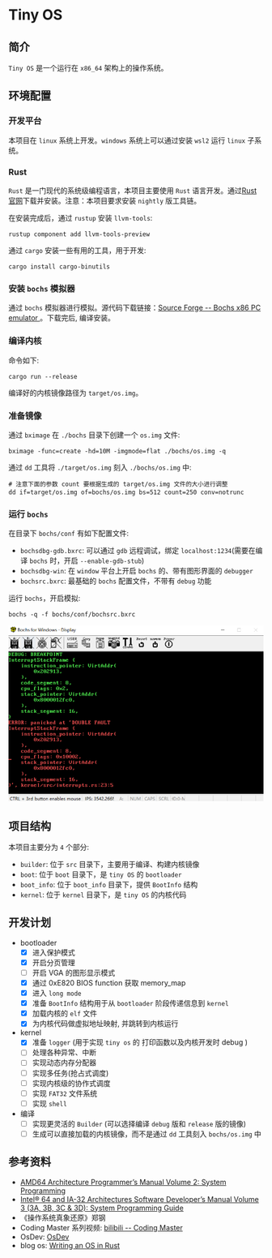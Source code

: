 # Tiny OS

## 简介
`Tiny OS` 是一个运行在 `x86_64` 架构上的操作系统。

## 环境配置

### 开发平台
本项目在 `linux` 系统上开发。`windows` 系统上可以通过安装 `wsl2` 运行 `linux` 子系统。

### Rust
`Rust` 是一门现代的系统级编程语言，本项目主要使用 `Rust` 语言开发。通过[Rust 官网](https://www.rust-lang.org/tools/install)下载并安装。注意：本项目要求安装 `nightly` 版工具链。

在安装完成后，通过 `rustup` 安装 `llvm-tools`:

```shell
rustup component add llvm-tools-preview
```

通过 `cargo` 安装一些有用的工具，用于开发:

```shell
cargo install cargo-binutils
```

### 安装 `bochs` 模拟器
通过 `bochs` 模拟器进行模拟。源代码下载链接：[Source Forge -- Bochs x86 PC emulator ](https://sourceforge.net/projects/bochs/files/bochs/)。下载完后, 编译安装。

### 编译内核
命令如下:

```shell
cargo run --release
```

编译好的内核镜像路径为 `target/os.img`。

### 准备镜像
通过 `bximage` 在 `./bochs` 目录下创建一个 `os.img` 文件:

```shell
bximage -func=create -hd=10M -imgmode=flat ./bochs/os.img -q
```

通过 `dd` 工具将 `./target/os.img` 刻入 `./bochs/os.img` 中:

```shell
# 注意下面的参数 count 要根据生成的 target/os.img 文件的大小进行调整
dd if=target/os.img of=bochs/os.img bs=512 count=250 conv=notrunc
```

### 运行 `bochs`
在目录下 `bochs/conf` 有如下配置文件:
- `bochsdbg-gdb.bxrc`: 可以通过 `gdb` 远程调试，绑定 `localhost:1234`(需要在编译 `bochs` 时，开启 `--enable-gdb-stub`)
- `bochsdbg-win`: 在 `window` 平台上开启 `bochs` 的、带有图形界面的 `debugger`
- `bochsrc.bxrc`: 最基础的 `bochs` 配置文件，不带有 `debug` 功能

运行 `bochs`，开启模拟:

```shell
bochs -q -f bochs/conf/bochsrc.bxrc
```

<img src="./imgs/bochs.png" />

## 项目结构
本项目主要分为 `4` 个部分:
- `builder`: 位于 `src` 目录下，主要用于编译、构建内核镜像
- `boot`: 位于 `boot` 目录下，是 `tiny OS` 的 `bootloader`
- `boot_info`: 位于 `boot_info` 目录下，提供 `BootInfo` 结构
- `kernel`: 位于 `kernel` 目录下，是 `tiny OS` 的内核代码

## 开发计划
- bootloader
    - [x] 进入保护模式
    - [x] 开启分页管理
    - [ ] 开启 VGA 的图形显示模式
    - [x] 通过 0xE820 BIOS function 获取 memory_map
    - [x] 进入 `long mode`
    - [x] 准备 `BootInfo` 结构用于从 `bootloader` 阶段传递信息到 `kernel`
    - [x] 加载内核的 `elf` 文件
    - [x] 为内核代码做虚拟地址映射, 并跳转到内核运行
- kernel
    - [x] 准备 `logger` (用于实现 `tiny os` 的 打印函数以及内核开发时 debug )
    - [ ] 处理各种异常、中断
    - [ ] 实现动态内存分配器
    - [ ] 实现多任务(抢占式调度)
    - [ ] 实现内核级的协作式调度
    - [ ] 实现 `FAT32` 文件系统
    - [ ] 实现 `shell`
- 编译
    - [ ] 实现更灵活的 `Builder` (可以选择编译 `debug` 版和 `release` 版的镜像)
    - [ ] 生成可以直接加载的内核镜像，而不是通过 `dd` 工具刻入 `bochs/os.img` 中

## 参考资料
- [AMD64 Architecture Programmer’s Manual Volume 2: System Programming](https://www.amd.com/system/files/TechDocs/24593.pdf)
- [Intel® 64 and IA-32 Architectures Software Developer’s Manual Volume 3 (3A, 3B, 3C & 3D): System Programming Guide](https://cdrdv2.intel.com/v1/dl/getContent/671200)
- 《操作系统真象还原》郑钢
- Coding Master 系列视频: [bilibili -- Coding Master ](https://space.bilibili.com/41036636/channel/collectiondetail?sid=1096)
- OsDev: [OsDev](wiki.osdev.org)
- blog os: [Writing an OS in Rust](https://os.phil-opp.com/)